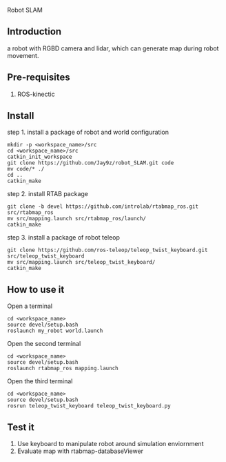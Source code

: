 Robot SLAM


## Introduction

a robot with RGBD camera and lidar, which can generate map during robot movement.

## Pre-requisites
1. ROS-kinectic

## Install
step 1. install a package of robot and world configuration

    mkdir -p <workspace_name>/src
    cd <workspace_name>/src
    catkin_init_workspace
    git clone https://github.com/Jay9z/robot_SLAM.git code
    mv code/* ./
    cd ..
    catkin_make


step 2. install RTAB package

    git clone -b devel https://github.com/introlab/rtabmap_ros.git src/rtabmap_ros
    mv src/mapping.launch src/rtabmap_ros/launch/
    catkin_make

step 3. install a package of robot teleop 

    git clone https://github.com/ros-teleop/teleop_twist_keyboard.git src/teleop_twist_keyboard
    mv src/mapping.launch src/teleop_twist_keyboard/
    catkin_make


## How to use it
Open a terminal

    cd <workspace_name>
    source devel/setup.bash
    roslaunch my_robot world.launch

Open the second terminal

    cd <workspace_name>
    source devel/setup.bash
    roslaunch rtabmap_ros mapping.launch

Open the third terminal

    cd <workspace_name>
    source devel/setup.bash
    rosrun teleop_twist_keyboard teleop_twist_keyboard.py


## Test it

1. Use keyboard to manipulate robot around simulation enviornment
2. Evaluate map with rtabmap-databaseViewer 